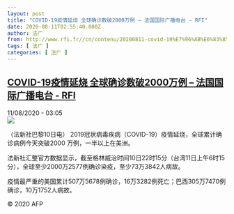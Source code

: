 ```yaml
---
layout: post
title: "COVID-19疫情延烧 全球确诊数破2000万例 – 法国国际广播电台 - RFI"
date: 2020-08-11T02:55:40.000Z
author: 法广
from: http://www.rfi.fr//cn/contenu/20200811-covid-19%E7%96%AB%E6%83%85%E5%BB%B6%E7%83%A7-%E5%85%A8%E7%90%83%E7%A1%AE%E8%AF%8A%E6%95%B0%E7%A0%B42000%E4%B8%87%E4%BE%8B
tags: [ 法广 ]
categories: [ 法广 ]
---
```

<!--1597114540000-->
[COVID-19疫情延烧 全球确诊数破2000万例 – 法国国际广播电台 - RFI](http://www.rfi.fr//cn/contenu/20200811-covid-19%E7%96%AB%E6%83%85%E5%BB%B6%E7%83%A7-%E5%85%A8%E7%90%83%E7%A1%AE%E8%AF%8A%E6%95%B0%E7%A0%B42000%E4%B8%87%E4%BE%8B)
------

<div>
<div>11/08/2020 - 03:05</div><img src="https://s.rfi.fr/media/display/b3534ab4-db73-11ea-abae-005056a964fe/w:310/p:16x9/health0001b.200811090501.jpg"><div class="t-content__body u-clearfix"><div class="m-interstitial"></div><p>（法新社巴黎10日电）    2019冠状病毒疾病（COVID-19）疫情延烧，全球累计确诊病例今天突破2000 万例，一半以上在美洲。</p><p>    法新社汇整官方数据显示，截至格林威治时间10日22时15分（台湾11日上午6时15分），全球至少2000万2577例确诊染疫，至少73万3842人病故。</p><p>    疫情最严重的美国累计507万5678例确诊，16万3282例死亡；巴西305万7470例确诊，10万1752人病故。</p><p class="t-copyright">© 2020 AFP</p>        </div>
</div>
